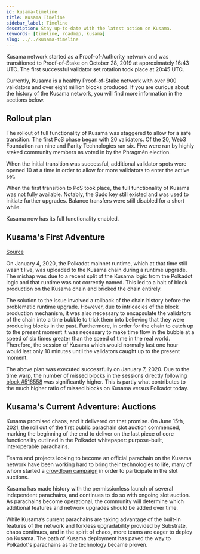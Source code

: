 ```yaml
---
id: kusama-timeline
title: Kusama Timeline
sidebar_label: Timeline
description: Stay up-to-date with the latest action on Kusama.
keywords: [timeline, roadmap, kusama]
slug: ../../kusama-timeline
---
```


Kusama network started as a Proof-of-Authority network and was transitioned to Proof-of-Stake on
October 28, 2019 at approximately 16:43 UTC. The first successful validator set rotation
took place at 20:45 UTC.

Currently, Kusama is a healthy Proof-of-Stake network with over 900 validators and over eight
million blocks produced. If you are curious about the history of the Kusama network, you will find
more information in the sections below.

## Rollout plan

The rollout of full functionality of Kusama was staggered to allow for a safe transition. The first
PoS phase began with 20 validators. Of the 20, Web3 Foundation ran nine and Parity Technologies
ran six. Five were ran by highly staked community members as voted in by the Phragmén election.

When the initial transition was successful, additional validator spots were opened 10 at a time in
order to allow for more validators to enter the active set.

When the first transition to PoS took place, the full functionality of Kusama was not fully
available. Notably, the Sudo key still existed and was used to initiate further upgrades. Balance
transfers were still disabled for a short while.

Kusama now has its full functionality enabled.

## Kusama's First Adventure

[Source](https://polkadot.network/kusamas-first-adventure/)

On January 4, 2020, the Polkadot mainnet runtime, which at that time still wasn't live, was
uploaded to the Kusama chain during a runtime upgrade. The mishap was due to a recent split of the
Kusama logic from the Polkadot logic and that runtime was not correctly named. This led to a halt of
block production on the Kusama chain and bricked the chain entirely.

The solution to the issue involved a rollback of the chain history before the problematic runtime
upgrade. However, due to intricacies of the block production mechanism, it was also
necessary to encapsulate the validators of the chain into a time bubble to trick them into believing
that they were producing blocks in the past. Furthermore, in order for the chain to catch up to the
present moment it was necessary to make time flow in the bubble at a speed of six times greater than
the speed of time in the real world. Therefore, the session of Kusama which would normally last one
hour would last only 10 minutes until the validators caught up to the present moment.

The above plan was executed successfully on January 7, 2020. Due to the time warp, the number of
missed blocks in the sessions directly following
[block #516558](https://polkascan.io/kusama/block/516558) was significantly higher. This is partly
what contributes to the much higher ratio of missed blocks on Kusama versus Polkadot today.

## Kusama's Current Adventure: Auctions

Kusama promised chaos, and it delivered on that promise. On June 15th, 2021, the roll out of the
first public parachain slot auction commenced, marking the beginning of the end to deliver on the
last piece of core functionality outlined in the Polkadot whitepaper: purpose-built, interoperable
parachains.

Teams and projects looking to become an official parachain on the Kusama network have been working
hard to bring their technologies to life, many of whom started a
[crowdloan campaign](../../learn/learn-crowdloans.md##starting-a-crowdloan-campaign) in order to participate 
in the slot auctions.

Kusama has made history with the permissionless launch of several independent parachains, and continues to do 
so with ongoing slot auction. As parachains become operational, the community will determine which additional features and network upgrades should be added over time.

While Kusama’s current parachains are taking advantage of the built-in features of the network and forkless upgradability provided by Substrate, chaos continues, and in the spirit of chaos, more teams are eager to 
deploy on Kusama. The path of Kusama deployment has paved the way to Polkadot's parachains as the technology became proven.
